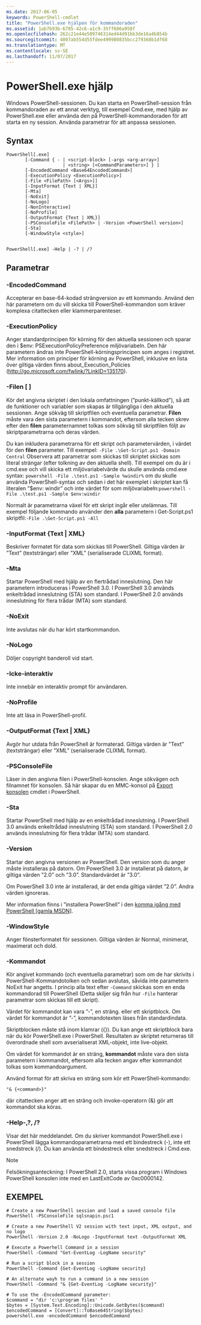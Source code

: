 ```yaml
---
ms.date: 2017-06-05
keywords: PowerShell-cmdlet
title: "PowerShell.exe hjälpen för kommandoraden"
ms.assetid: 1ab7b93b-6785-42c6-a1c9-35ff686a958f
ms.openlocfilehash: 262c21e44e509746314ed44d91bb3de16a4b854b
ms.sourcegitcommit: 4807ab554d55fdee499980835bcc279368b1df68
ms.translationtype: MT
ms.contentlocale: sv-SE
ms.lasthandoff: 11/07/2017
---
```

# <a name="powershellexe-command-line-help"></a>PowerShell.exe hjälp
Windows PowerShell-sessionen. Du kan starta en PowerShell-session från kommandoraden av ett annat verktyg, till exempel Cmd.exe, med hjälp av PowerShell.exe eller använda den på PowerShell-kommandoraden för att starta en ny session. Använda parametrar för att anpassa sessionen.

## <a name="syntax"></a>Syntax

```syntax
PowerShell[.exe]
       [-Command { - | <script-block> [-args <arg-array>]
                     | <string> [<CommandParameters>] } ]
       [-EncodedCommand <Base64EncodedCommand>]
       [-ExecutionPolicy <ExecutionPolicy>]
       [-File <FilePath> [<Args>]]
       [-InputFormat {Text | XML}] 
       [-Mta]
       [-NoExit]
       [-NoLogo]
       [-NonInteractive] 
       [-NoProfile] 
       [-OutputFormat {Text | XML}] 
       [-PSConsoleFile <FilePath> | -Version <PowerShell version>]
       [-Sta]
       [-WindowStyle <style>]
        

PowerShell[.exe] -Help | -? | /?
```

## <a name="parameters"></a>Parametrar

### <a name="-encodedcommand-base64encodedcommand"></a>-EncodedCommand<Base64EncodedCommand>
Accepterar en base-64-kodad strängversion av ett kommando. Använd den här parametern om du vill skicka till PowerShell-kommandon som kräver komplexa citattecken eller klammerparenteser.

### <a name="-executionpolicy-executionpolicy"></a>-ExecutionPolicy<ExecutionPolicy>
Anger standardprincipen för körning för den aktuella sessionen och sparar den i $env: PSExecutionPolicyPreference miljövariabeln. Den här parametern ändras inte PowerShell-körningsprincipen som anges i registret. Mer information om principer för körning av PowerShell, inklusive en lista över giltiga värden finns about_Execution_Policies (http://go.microsoft.com/fwlink/?LinkID=135170).

### <a name="-file-filepath-parameters"></a>-Filen <FilePath> \[ <Parameters>]
Kör det angivna skriptet i den lokala omfattningen (”punkt-källkod”), så att de funktioner och variabler som skapas är tillgängliga i den aktuella sessionen. Ange sökväg till skriptfilen och eventuella parametrar. **Filen** måste vara den sista parametern i kommandot, eftersom alla tecken skrev efter den **filen** parameternamnet tolkas som sökväg till skriptfilen följt av skriptparametrarna och deras värden.

Du kan inkludera parametrarna för ett skript och parametervärden, i värdet för den **filen** parameter. Till exempel: `-File .\Get-Script.ps1 -Domain Central` Observera att parametrar som skickas till skriptet skickas som literal strängar (efter tolkning av den aktuella shell).
Till exempel om du är i cmd.exe och vill skicka ett miljövariabelvärde du skulle använda cmd.exe syntax: `powershell -File .\test.ps1 -Sample %windir%` om du skulle använda PowerShell-syntax och sedan i det här exemplet i skriptet kan få literalen ”$env: windir” och inte värdet för som miljövariabeln:`powershell -File .\test.ps1 -Sample $env:windir`

Normalt är parametrarna växel för ett skript ingår eller utelämnas. Till exempel följande kommando använder den **alla** parametern i Get-Script.ps1 skriptfil:`-File .\Get-Script.ps1 -All`

### <a name="-inputformat-text--xml"></a>\-InputFormat {Text | XML}
Beskriver formatet för data som skickas till PowerShell. Giltiga värden är ”Text” (textsträngar) eller ”XML” (serialiserade CLIXML format).

### <a name="-mta"></a>-Mta
Startar PowerShell med hjälp av en flertrådad inneslutning. Den här parametern introduceras i PowerShell 3.0. I PowerShell 3.0 används enkeltrådad inneslutning (STA) som standard. I PowerShell 2.0 används inneslutning för flera trådar (MTA) som standard.

### <a name="-noexit"></a>-NoExit
Inte avslutas när du har kört startkommandon.

### <a name="-nologo"></a>-NoLogo
Döljer copyright banderoll vid start.

### <a name="-noninteractive"></a>-Icke-interaktiv
Inte innebär en interaktiv prompt för användaren.

### <a name="-noprofile"></a>-NoProfile
Inte att läsa in PowerShell-profil.

### <a name="-outputformat-text--xml"></a>-OutputFormat {Text | XML}
Avgör hur utdata från PowerShell är formaterad. Giltiga värden är ”Text” (textsträngar) eller ”XML” (serialiserade CLIXML format).

### <a name="-psconsolefile-filepath"></a>-PSConsoleFile<FilePath>
Läser in den angivna filen i PowerShell-konsolen. Ange sökvägen och filnamnet för konsolen. Så här skapar du en MMC-konsol på [Export konsolen](https://technet.microsoft.com/en-us/library/4bab1c02-9e61-4aaf-9957-11d1934ef4ef) cmdlet i PowerShell.

### <a name="-sta"></a>-Sta
Startar PowerShell med hjälp av en enkeltrådad inneslutning. I PowerShell 3.0 används enkeltrådad inneslutning (STA) som standard. I PowerShell 2.0 används inneslutning för flera trådar (MTA) som standard.

### <a name="-version-powershell-version"></a>-Version<PowerShell Version>
Startar den angivna versionen av PowerShell. Den version som du anger måste installeras på datorn. Om PowerShell 3.0 är installerat på datorn, är giltiga värden ”2.0” och ”3.0”. Standardvärdet är ”3.0”.

Om PowerShell 3.0 inte är installerad, är det enda giltiga värdet ”2.0”. Andra värden ignoreras.

Mer information finns i ”installera PowerShell” i den [komma igång med PowerShell [gamla MSDN]](https://technet.microsoft.com/en-us/library/69555d95-b481-43e1-86e7-b46d68b3e2dd).

### <a name="-windowstyle-window-style"></a>-WindowStyle<Window style>
Anger fönsterformatet för sessionen. Giltiga värden är Normal, minimerat, maximerat och dold.

### <a name="-command"></a>-Kommandot
Kör angivet kommando (och eventuella parametrar) som om de har skrivits i PowerShell-Kommandotolken och sedan avslutas, såvida inte parametern NoExit har angetts.
I princip alla text efter `-Command` skickas som en enda kommandorad till PowerShell (Detta skiljer sig från hur `-File` hanterar parametrar som skickas till ett skript).

Värdet för kommandot kan vara ”-”, en sträng. eller ett skriptblock. Om värdet för kommandot är ”-”, kommandotexten läses från standardindata.

Skriptblocken måste stå inom klamrar ({}). Du kan ange ett skriptblock bara när du kör PowerShell.exe i PowerShell. Resultaten av skriptet returneras till överordnade shell som avserialiserat XML-objekt, inte live-objekt.

Om värdet för kommandot är en sträng, **kommandot** måste vara den sista parametern i kommandot, eftersom alla tecken angav efter kommandot tolkas som kommandoargument.

Använd format för att skriva en sträng som kör ett PowerShell-kommando:

```
"& {<command>}"
```

där citattecken anger att en sträng och invoke-operatorn (&) gör att kommandot ska köras.

### <a name="-help---"></a>-Help-,?, /?
Visar det här meddelandet. Om du skriver kommandot PowerShell.exe i PowerShell lägga kommandoparametrarna med ett bindestreck (-), inte ett snedstreck (/). Du kan använda ett bindestreck eller snedstreck i Cmd.exe.

> [!NOTE]
> Felsökningsanteckning: I PowerShell 2.0, starta vissa program i Windows PowerShell konsolen inte med en LastExitCode av 0xc0000142.

## <a name="examples"></a>EXEMPEL

```
# Create a new PowerShell session and load a saved console file
PowerShell -PSConsoleFile sqlsnapin.psc1

# Create a new PowerShell V2 session with text input, XML output, and no logo
PowerShell -Version 2.0 -NoLogo -InputFormat text -OutputFormat XML

# Execute a Powerhell Command in a session
PowerShell -Command "Get-EventLog -LogName security"

# Run a script block in a session
PowerShell -Command {Get-EventLog -LogName security}

# An alternate wayh to run a command in a new session
PowerShell -Command "& {Get-EventLog -LogName security}"

# To use the -EncodedCommand parameter:
$command = "dir 'c:\program files' "
$bytes = [System.Text.Encoding]::Unicode.GetBytes($command)
$encodedCommand = [Convert]::ToBase64String($bytes)
powershell.exe -encodedCommand $encodedCommand
```

